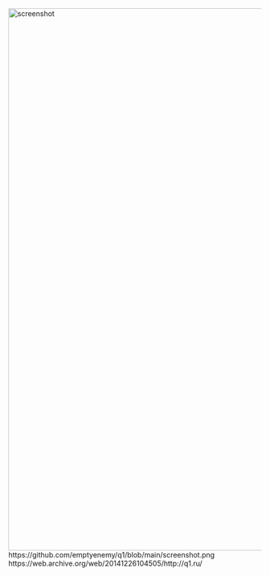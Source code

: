 <img width="1920" height="1080" alt="screenshot" src="https://github.com/user-attachments/assets/ccf6c336-7729-4af8-9597-1880a8d68fc0" />
https://github.com/emptyenemy/q1/blob/main/screenshot.png
https://web.archive.org/web/20141226104505/http://q1.ru/
